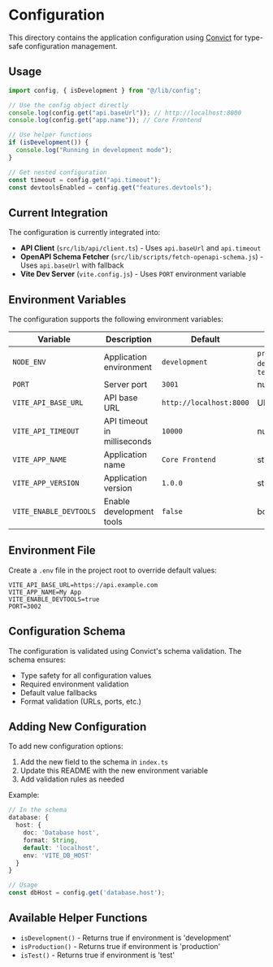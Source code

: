 # Configuration

This directory contains the application configuration using [Convict](https://github.com/mozilla/node-convict) for type-safe configuration management.

## Usage

```typescript
import config, { isDevelopment } from "@/lib/config";

// Use the config object directly
console.log(config.get("api.baseUrl")); // http://localhost:8000
console.log(config.get("app.name")); // Core Frontend

// Use helper functions
if (isDevelopment()) {
  console.log("Running in development mode");
}

// Get nested configuration
const timeout = config.get("api.timeout");
const devtoolsEnabled = config.get("features.devtools");
```

## Current Integration

The configuration is currently integrated into:

- **API Client** (`src/lib/api/client.ts`) - Uses `api.baseUrl` and `api.timeout`
- **OpenAPI Schema Fetcher** (`src/lib/scripts/fetch-openapi-schema.js`) - Uses `api.baseUrl` with fallback
- **Vite Dev Server** (`vite.config.js`) - Uses `PORT` environment variable

## Environment Variables

The configuration supports the following environment variables:

| Variable               | Description                 | Default                 | Type                                |
| ---------------------- | --------------------------- | ----------------------- | ----------------------------------- |
| `NODE_ENV`             | Application environment     | `development`           | `production`, `development`, `test` |
| `PORT`                 | Server port                 | `3001`                  | number                              |
| `VITE_API_BASE_URL`    | API base URL                | `http://localhost:8000` | URL                                 |
| `VITE_API_TIMEOUT`     | API timeout in milliseconds | `10000`                 | number                              |
| `VITE_APP_NAME`        | Application name            | `Core Frontend`         | string                              |
| `VITE_APP_VERSION`     | Application version         | `1.0.0`                 | string                              |
| `VITE_ENABLE_DEVTOOLS` | Enable development tools    | `false`                 | boolean                             |

## Environment File

Create a `.env` file in the project root to override default values:

```env
VITE_API_BASE_URL=https://api.example.com
VITE_APP_NAME=My App
VITE_ENABLE_DEVTOOLS=true
PORT=3002
```

## Configuration Schema

The configuration is validated using Convict's schema validation. The schema ensures:

- Type safety for all configuration values
- Required environment validation
- Default value fallbacks
- Format validation (URLs, ports, etc.)

## Adding New Configuration

To add new configuration options:

1. Add the new field to the schema in `index.ts`
2. Update this README with the new environment variable
3. Add validation rules as needed

Example:

```typescript
// In the schema
database: {
  host: {
    doc: 'Database host',
    format: String,
    default: 'localhost',
    env: 'VITE_DB_HOST'
  }
}

// Usage
const dbHost = config.get('database.host');
```

## Available Helper Functions

- `isDevelopment()` - Returns true if environment is 'development'
- `isProduction()` - Returns true if environment is 'production'
- `isTest()` - Returns true if environment is 'test'
